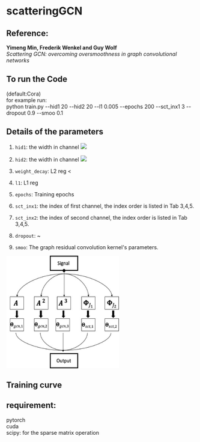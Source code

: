 # scatteringGCN

## Reference:
**Yimeng Min, Frederik Wenkel and Guy Wolf**\
*Scattering GCN: overcoming oversmoothness in graph convolutional networks*

## To run the Code
(default:Cora)\
for example run:\
python train.py --hid1 20 --hid2 20 --l1 0.005 --epochs 200 --sct_inx1 3 --dropout 0.9 --smoo 0.1

## Details of the parameters
1. `hid1`: the width in channel <img src="https://render.githubusercontent.com/render/math?math=\boldsymbol{\Phi_{J_1}}">
2. `hid2`: the width in channel <img src="https://render.githubusercontent.com/render/math?math=\boldsymbol{\Phi_{J_2}}">
3. `weight_decay`: L2 reg <

4. `l1`: L1 reg 
5. `epochs`: Training epochs
6. `sct_inx1`: the index of first channel, the index order is listed in Tab 3,4,5.
7. `sct_inx2`: the index of second channel, the index order is listed in Tab 3,4,5.
8. `dropout`: ~
9. `smoo`: The graph residual convolution kernel's parameters.


<img src="Figures/Picture1.jpg" alt="Structure"  width="300" height="300">


## Training curve

## requirement:
pytorch\
cuda\
scipy: for the sparse matrix operation 

